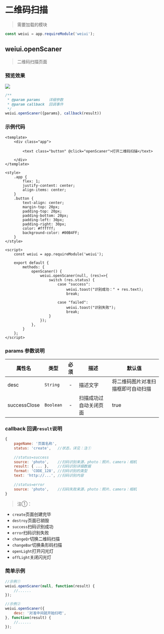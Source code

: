 # 二维码扫描

> 需要加载的模块

```js
const weiui = app.requireModule('weiui');
```

## weiui.openScaner

> 二维码扫描页面

### 预览效果

![](./media/ezgif-4-3b09f9a395.gif)

```js
/**
 * @param params    详细参数
 * @param callback  回调事件
 */
weiui.openScaner({params}, callback(result))
```

### 示例代码

```vue
<template>
    <div class="app">

        <text class="button" @click="openScaner">打开二维码扫描</text>

    </div>
</template>

<style>
    .app {
        flex: 1;
        justify-content: center;
        align-items: center;
    }
    .button {
        text-align: center;
        margin-top: 20px;
        padding-top: 20px;
        padding-bottom: 20px;
        padding-left: 30px;
        padding-right: 30px;
        color: #ffffff;
        background-color: #00B4FF;
    }
</style>

<script>
    const weiui = app.requireModule('weiui');

    export default {
        methods: {
            openScaner() {
                weiui.openScaner(null, (res)=>{
                    switch (res.status) {
                        case "success":
                            weiui.toast("识别成功：" + res.text);
                            break;

                        case "failed":
                            weiui.toast("识别失败");
                            break;
                    }
                });
            },
        }
    };
</script>
```

### params 参数说明

| 属性名 | 类型 | 必须 | 描述 | 默认值 |
| --- | --- | :-: | --- | --- |
| desc | `String` | - | 描述文字 | 将二维码图片对准扫描框即可自动扫描 |
| successClose | `Boolean` | - | 扫描成功过自动关闭页面 | true |


### callback 回调`result`说明

```js
{
    pageName: '页面名称',
    status: 'create',   //状态，详见：注①
    
    //status=success
    source: 'photo',    //扫码识别来源，photo：照片、camera：相机
    result: { ... },    //扫码识别详细数据
    format: 'CODE_128', //扫码识别的类型
    text: 'http://...', //扫码识别内容
    
    //status=error
    source: 'photo',    //扫码失败来源，photo：照片、camera：相机
}
```

> 注①：

- `create`页面创建完毕
- `destroy`页面已销毁
- `success`扫码识别成功
- `error`扫码识别失败
- `changeQr`切换二维码扫描
- `changeBar`切换条形码扫描
- `openLight`打开闪光灯
- `offLight`关闭闪光灯

### 简单示例

```js
//示例①
weiui.openScaner(null, function(result) {
    //......
});

//示例②
weiui.openScaner({
    desc: '对准中间就开始扫吧',
}, function(result) {
    //......
});
```

